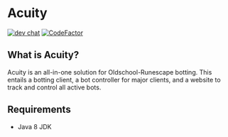 # Acuity

[![dev chat](https://discordapp.com/api/guilds/236334952927461378/widget.png?style=shield)](https://discord.gg/dqPw8yZ)
[![CodeFactor](https://www.codefactor.io/repository/github/acuity/acuitycore/badge)](https://www.codefactor.io/repository/github/acuity/acuitycore)

## What is Acuity?
Acuity is an all-in-one solution for Oldschool-Runescape botting. This entails a botting client, a bot controller for major clients, and a website to track and control all active bots.

## Requirements
* Java 8 JDK
